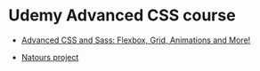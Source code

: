 # Udemy Advanced CSS course

- [Advanced CSS and Sass: Flexbox, Grid, Animations and More!](https://www.udemy.com/course/advanced-css-and-sass/)

- [Natours project](./Natours/README.md)

